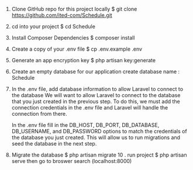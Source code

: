 1. Clone GitHub repo for this project locally
  	$ git clone https://github.com/ited-com/Schedule.git
2. cd into your project
  	$ cd Schedule
3. Install Composer Dependencies
	$ composer install
4. Create a copy of your .env file
	$ cp .env.example .env
5. Generate an app encryption key
	$ php artisan key:generate
6. Create an empty database for our application
	create database name : Schedule
7. In the .env file, add database information to allow Laravel to connect to the database
	We will want to allow Laravel to connect to the database that you just created in the previous step. To do this, we must add the 		connection credentials in the .env file and Laravel will handle the connection from there.

	In the .env file fill in the DB_HOST, DB_PORT, DB_DATABASE, DB_USERNAME, and DB_PASSWORD options to match the credentials of the 		database you just created. This will allow us to run migrations and seed the database in the next step.
 9. Migrate the database
    $ php artisan migrate
 10 . run project
 	$ php artisan serve
	then go to broswer search (localhost:8000)
